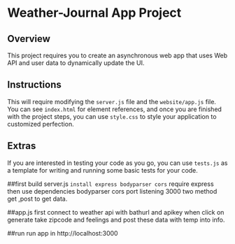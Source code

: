 # Weather-Journal App Project

## Overview
This project requires you to create an asynchronous web app that uses Web API and user data to dynamically update the UI. 

## Instructions
This will require modifying the `server.js` file and the `website/app.js` file. You can see `index.html` for element references, and once you are finished with the project steps, you can use `style.css` to style your application to customized perfection.

## Extras
If you are interested in testing your code as you go, you can use `tests.js` as a template for writing and running some basic tests for your code.

##first build server.js 
`install express bodyparser cors`
require express then use dependencies bodyparser cors
port listening 3000
two method get ,post to get data.

##app.js
first connect to weather api with bathurl and apikey
when click on generate take zipcode and feelings
and post these data with temp into info.

##run
run app in http://localhost:3000